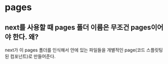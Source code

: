 # pages

## next를 사용할 때 pages 폴더 이름은 무조건 pages이어야 한다. 왜?

next가 이 pages 폴더를 인식해서 안에 있는 파일들을 개별적인 page(코드 스플릿팅된 컴포넌트)로 만들어준다.
